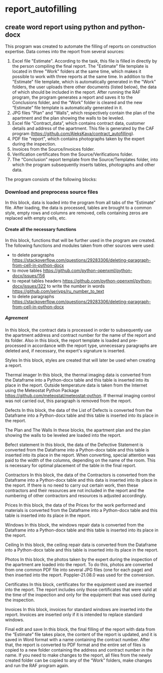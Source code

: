 # report_autofilling
## create word report using python and python-docx

This program was created to automate the filling of reports on construction expertise.
Data comes into the report from several sources:
1) Excel file "Estimate". According to the task, this file is filled in directly by the person compiling the final report. The "Estimate" file template is located in three "Work" folders at the same time, which makes it possible to work with three reports at the same time. In addition to the "Estimate" file template, which is automatically generated in the "Work" folders, the user uploads there other documents (listed below), the data of which should be included in the report.
After running the RAF program, the program generates a report and saves it to the Conclusions folder, and the “Work” folder is cleared and the new “Estimate” file template is automatically generated in it.
2) JPG files "Plan" and "Walls", which respectively contain the plan of the apartment and the plan showing the walls to be leveled.
3) Excel file “Contract_data”, which contains contract data, customer details and address of the apartment. This file is generated by the CAF program (https://github.com/AleksKava/contract_autofilling).
4) PDF file "report", which contains photographs taken by the expert during the inspection.
5) Invoices from the Source/Invoices folder.
6) Verification certificates from the Source/Verifications folder.
7) The “Conclusion” report template from the Source/Templates folder, into which the program subsequently inserts tables, photographs and other data.

The program consists of the following blocks:
### Download and preprocess source files
In this block, data is loaded into the program from all tabs of the “Estimate” file. After loading, the data is processed, tables are brought to a common style, empty rows and columns are removed, cells containing zeros are replaced with empty cells, etc.

#### Create all the necessary functions
In this block, functions that will be further used in the program are created.
The following functions and modules taken from other sources were used:
- to delete paragraphs  https://stackoverflow.com/questions/29283306/deleting-paragraph-from-cell-in-python-docx
- to move tables  https://github.com/python-openxml/python-docx/issues/156
- to repeat tables headers  https://github.com/python-openxml/python-docx/issues/322 to write the number in words  https://github.com/seriyps/ru_number_to_text
- to delete paragraphs  https://stackoverflow.com/questions/29283306/deleting-paragraph-from-cell-in-python-docx

##### Agreement
In this block, the contract data is processed in order to subsequently use the apartment address and contract number for the name of the report and its folder.
Also in this block, the report template is loaded and pre-processed in accordance with the report type, unnecessary paragraphs are deleted and, if necessary, the expert's signature is inserted.

Styles
In this block, styles are created that will later be used when creating a report.

Thermal imager
In this block, the thermal imaging data is converted from the Dataframe into a Python-docx table and this table is inserted into its place in the report.
Outside temperature data is taken from the Internet using the Meteostat Python Package https://github.com/meteostat/meteostat-python.
If thermal imaging control was not carried out, this paragraph is removed from the report.

Defects
In this block, the data of the List of Defects is converted from the Dataframe into a Python-docx table and this table is inserted into its place in the report.

The Plan and The Walls
In these blocks, the apartment plan and the plan showing the walls to be leveled are loaded into the report.

Вefect statement
In this block, the data of the Defective Statement is converted from the Dataframe into a Python-docx table and this table is inserted into its place in the report. When converting, special attention was paid to the width of the columns, depending on the name of the room. This is necessary for optimal placement of the table in the final report.

Сontractors
In this block, the data of the Contractors is converted from the Dataframe into a Python-docx table and this data is inserted into its place in the report. If there is no need to carry out certain work, then these contractors and their resources are not included in the report and the numbering of other contractors and resources is adjusted accordingly.

Prices
In this block, the data of the Prices for the work performed and materials is converted from the Dataframe into a Python-docx table and this table is inserted into its place in the report.

Windows
In this block, the windows repair data is converted from the Dataframe into a Python-docx table and this table is inserted into its place in the report.

Ceiling
In this block, the ceiling repair data is converted from the Dataframe into a Python-docx table and this table is inserted into its place in the report.

Photos
In this block, the photos taken by the expert during the inspection of the apartment are loaded into the report. To do this, photos are converted from one common PDF file into several JPG files (one for each page) and then inserted into the report.
Poppler-21.08.0 was used for the conversion.

Certificates
In this block, certificates for the equipment used are inserted into the report. The report includes only those certificates that were valid at the time of the inspection and only for the equipment that was used during the inspection.

Invoices
In this block, invoices for standard windows are inserted into the report. Invoices are inserted only if it is intended to replace standard windows.

Final edit and save
In this block, the final filling of the report with data from the “Estimate” file takes place, the content of the report is updated, and it is saved in Word format with a name containing the contract number. After that, the report is converted to PDF format and the entire set of files is copied to a new folder containing the address and contract number in the name. If you need to make changes to the report, all files from the newly created folder can be copied to any of the “Work” folders, make changes and run the RAF program again.
